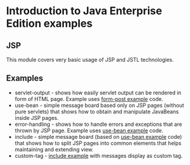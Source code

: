# Introduction to Java Enterprise Edition examples #

## JSP ##

This module covers very basic usage of JSP and JSTL technologies.

## Examples ##

* servlet-output - shows how easily servlet output can be rendered in form of HTML page. Example uses [form-post example](../servlets/form-post) code. 
* use-bean - simple message board based only on JSP pages (without pure servlets) that shows how to obtain and manipulate JavaBeans inside JSP pages.
* error-handling - shows how to handle errors and exceptions that are thrown by JSP page. Example uses [use-bean example](use-bean) code.
* include - simple message board (based on [use-bean example](use-bean) code) that shows how to split JSP pages into common elements that helps maintaining and extending view.
* custom-tag - [include example](include) with messages display as custom tag.
